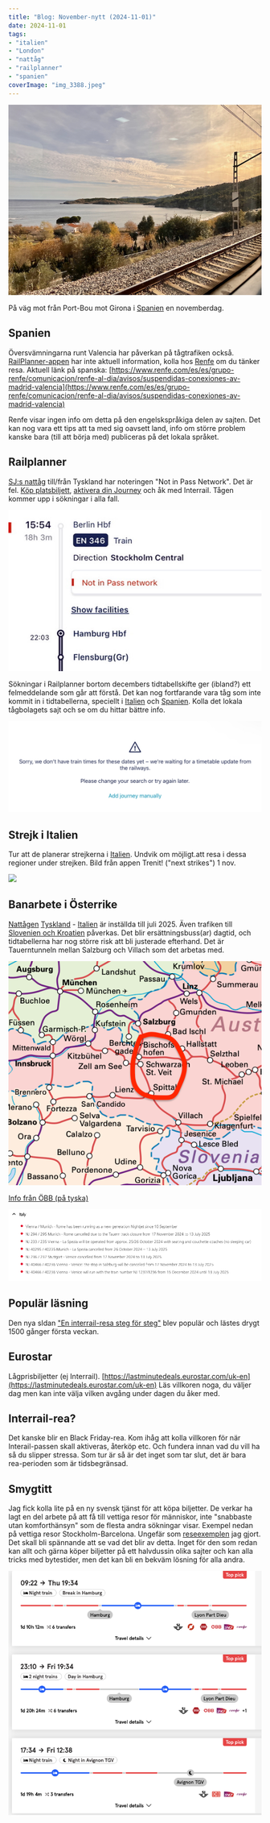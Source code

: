 ```yaml
---
title: "Blog: November-nytt (2024-11-01)"
date: 2024-11-01
tags:
- "italien"
- "London"
- "nattåg"
- "railplanner"
- "spanien"
coverImage: "img_3388.jpeg"
---
```


![](images/november-nytt_2.jpeg?w=750)

<figcaption>

På väg mot från Port-Bou mot Girona i [Spanien](https://www.trainfo.eu/spanien/) en novemberdag.

</figcaption>

## Spanien

Översvämningarna runt Valencia har påverkan på tågtrafiken också. [RailPlanner-appen](https://www.trainfo.eu/railplanner-appen/) har inte aktuell information, kolla hos [Renfe](https://www.renfe.com/es/es) om du tänker resa. Aktuell länk på spanska: [https://www.renfe.com/es/es/grupo-renfe/comunicacion/renfe-al-dia/avisos/suspendidas-conexiones-av-madrid-valencia](https://www.renfe.com/es/es/grupo-renfe/comunicacion/renfe-al-dia/avisos/suspendidas-conexiones-av-madrid-valencia)

Renfe visar ingen info om detta på den engelskspråkiga delen av sajten. Det kan nog vara ett tips att ta med sig oavsett land, info om större problem kanske bara (till att börja med) publiceras på det lokala språket.

## Railplanner

[SJ:s nattåg](https://www.trainfo.eu/sverige/) till/från Tyskland har noteringen "Not in Pass Network". Det är fel. [Köp platsbiljett](https://www.trainfo.eu/sverige/), [aktivera din Journey](https://www.trainfo.eu/en-interrail-resa-steg-for-steg/) och åk med Interrail. Tågen kommer upp i sökningar i alla fall.

![](images/november-nytt_6.jpeg?w=566)

Sökningar i Railplanner bortom decembers tidtabellskifte ger (ibland?) ett felmeddelande som går att förstå. Det kan nog fortfarande vara tåg som inte kommit in i tidtabellerna, speciellt i [Italien](https://www.trainfo.eu/italien/) och [Spanien](https://www.trainfo.eu/spanien/). Kolla det lokala tågbolagets sajt och se om du hittar bättre info.

![](images/november-nytt_3.jpeg?w=1024)

## Strejk i Italien

Tur att de planerar strejkerna i [Italien](https://www.trainfo.eu/italien/). Undvik om möjligt.att resa i dessa regioner under strejken. Bild från appen Trenit! ("next strikes") 1 nov.

![](images/ddeceda2-0e05-463b-821b-7721d159bea4_4_5005_c.jpeg?w=534)

## Banarbete i Österrike

[Nattågen](https://www.trainfo.eu/nattag/) [Tyskland](https://www.trainfo.eu/tyskland/) - [Italien](https://www.trainfo.eu/italien/) är inställda till juli 2025. Även trafiken till [Slovenien och Kroatien](https://www.trainfo.eu/kroatien/) påverkas. Det blir ersättningsbuss(ar) dagtid, och tidtabellerna har nog större risk att bli justerade efterhand. Det är Tauerntunneln mellan Salzburg och Villach som det arbetas med.

![](images/november-nytt_5.png?w=546)

[Info från ÖBB (på tyska)](https://www.oebb.at/de/fahrplan/baustelleninformation/tauernsperre-schwarzach-mallnitzobervellach)

![](images/november-nytt_4.png?w=1000)

## Populär läsning

Den nya sIdan ["En interrail-resa steg för steg"](https://www.trainfo.eu/en-interrail-resa-steg-for-steg/) blev populär och lästes drygt 1500 gånger första veckan.

## Eurostar

Lågprisbiljetter (ej Interrail). [https://lastminutedeals.eurostar.com/uk-en](https://lastminutedeals.eurostar.com/uk-en) Läs villkoren noga, du väljer dag men kan inte välja vilken avgång under dagen du åker med.

## Interrail-rea?

Det kanske blir en Black Friday-rea. Kom ihåg att kolla villkoren för när Interail-passen skall aktiveras, återköp etc. Och fundera innan vad du vill ha så du slipper stressa. Som tur är så är det inget som tar slut, det är bara rea-perioden som är tidsbegränsad.

## Smygtitt

Jag fick kolla lite på en ny svensk tjänst för att köpa biljetter. De verkar ha lagt en del arbete på att få till vettiga resor för människor, inte "snabbaste utan komforthänsyn" som de flesta andra sökningar visar. Exempel nedan på vettiga resor Stockholm-Barcelona. Ungefär som [reseexemplen](https://www.trainfo.eu/exempel-resor/) jag gjort. Det skall bli spännande att se vad det blir av detta. Inget för den som redan kan allt och gärna köper biljetter på ett halvdussin olika sajter och kan alla tricks med bytestider, men det kan bli en bekväm lösning för alla andra.

![](images/november-nytt_7.png?w=716)
